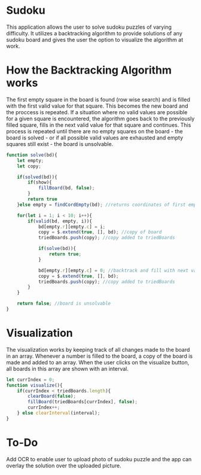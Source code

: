 # Sudoku
This application allows the user to solve sudoku puzzles of varying difficulty. It utilizes a backtracking algorithm to provide solutions of any sudoku board and gives the user the option to visualize the algorithm at work.

# How the Backtracking Algorithm works
The first empty square in the board is found (row wise search) and is filled with the first valid value for that square. This becomes the new board and the proccess is repeated. If a situation where no valid values are possible for a given square is encountered, the algorithm goes back to the previously filled square, fills in the next valid value for that square and continues. This process is repeated until there are no empty squares on the board - the board is solved - or if all possible valid values are exhausted and empty squares still exist - the board is unsolvable.

```javascript
function solve(bd){
    let empty;
    let copy;

    if(solved(bd)){
        if(show){
            fillBoard(bd, false);
        }
        return true
    }else empty = findCordEmpty(bd); //returns coordinates of first empty cell (row wise search)

    for(let i = 1; i < 10; i++){
        if(valid(bd, empty, i)){
            bd[empty.r][empty.c] = i;
            copy = $.extend(true, [], bd); //copy of board
            triedBoards.push(copy); //copy added to triedBoards

            if(solve(bd)){
                return true;
            }

            bd[empty.r][empty.c] = 0; //backtrack and fill with next valid value
            copy = $.extend(true, [], bd);
            triedBoards.push(copy); //copy added to triedBoards
        }
    }

    return false; //board is unsolvable
}

```

# Visualization
The visualization works by keeping track of all changes made to the board in an array. Whenever a number is filled to the board, a copy of the board is made and added to an array. When the user clicks on the visualize button, all boards in this array are shown with an interval.

```javascript
let currIndex = 0;
function visualize(){
    if(currIndex < triedBoards.length){
        clearBoard(false);
        fillBoard(triedBoards[currIndex], false);
        currIndex++;
    } else clearInterval(interval);
}

```

# To-Do
Add OCR to enable user to upload photo of sudoku puzzle and the app can overlay the solution over the uploaded picture.

